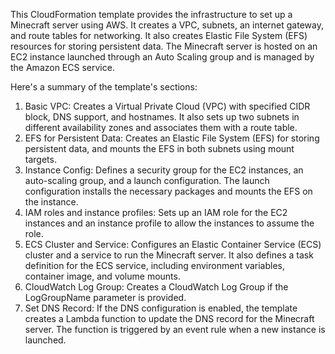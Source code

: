 This CloudFormation template provides the infrastructure to set up a Minecraft server using AWS. It creates a VPC, subnets, an internet gateway, and route tables for networking. It also creates Elastic File System (EFS) resources for storing persistent data. The Minecraft server is hosted on an EC2 instance launched through an Auto Scaling group and is managed by the Amazon ECS service.

Here's a summary of the template's sections:

1. Basic VPC: Creates a Virtual Private Cloud (VPC) with specified CIDR block, DNS support, and hostnames. It also sets up two subnets in different availability zones and associates them with a route table.
2. EFS for Persistent Data: Creates an Elastic File System (EFS) for storing persistent data, and mounts the EFS in both subnets using mount targets.
3. Instance Config: Defines a security group for the EC2 instances, an auto-scaling group, and a launch configuration. The launch configuration installs the necessary packages and mounts the EFS on the instance.
4. IAM roles and instance profiles: Sets up an IAM role for the EC2 instances and an instance profile to allow the instances to assume the role.
5. ECS Cluster and Service: Configures an Elastic Container Service (ECS) cluster and a service to run the Minecraft server. It also defines a task definition for the ECS service, including environment variables, container image, and volume mounts.
6. CloudWatch Log Group: Creates a CloudWatch Log Group if the LogGroupName parameter is provided.
7. Set DNS Record: If the DNS configuration is enabled, the template creates a Lambda function to update the DNS record for the Minecraft server. The function is triggered by an event rule when a new instance is launched.
